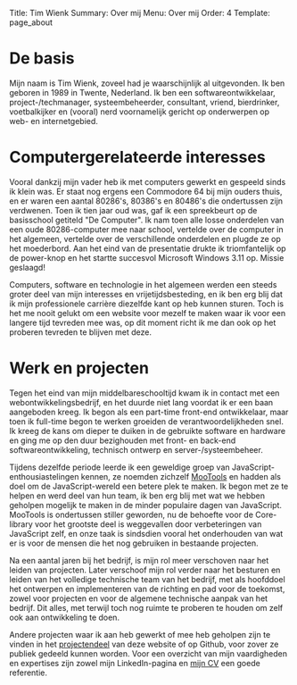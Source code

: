 Title:       Tim Wienk
Summary:     Over mij
Menu:        Over mij
Order:       4
Template:    page_about


De basis
========

Mijn naam is Tim Wienk, zoveel had je waarschijnlijk al uitgevonden. Ik
ben geboren in 1989 in Twente, Nederland. Ik ben een
softwareontwikkelaar, project-/techmanager, systeembeheerder,
consultant, vriend, bierdrinker, voetbalkijker en (vooral) nerd
voornamelijk gericht op onderwerpen op web- en internetgebied.


Computergerelateerde interesses
===============================

Vooral dankzij mijn vader heb ik met computers gewerkt en gespeeld sinds
ik klein was. Er staat nog ergens een Commodore 64 bij mijn ouders
thuis, en er waren een aantal 80286's, 80386's en 80486's die
ondertussen zijn verdwenen. Toen ik tien jaar oud was, gaf ik een
spreekbeurt op de basisschool getiteld "De Computer". Ik nam toen alle
losse onderdelen van een oude 80286-computer mee naar school, vertelde
over de computer in het algemeen, vertelde over de verschillende
onderdelen en plugde ze op het moederbord. Aan het eind van de
presentatie drukte ik triomfantelijk op de power-knop en het startte
succesvol Microsoft Windows 3.11 op. Missie geslaagd!

Computers, software en technologie in het algemeen werden een steeds
groter deel van mijn interesses en vrijetijdsbesteding, en ik ben erg
blij dat ik mijn professionele carrière diezelfde kant op heb kunnen
sturen. Toch is het me nooit gelukt om een website voor mezelf te maken
waar ik voor een langere tijd tevreden mee was, op dit moment richt ik
me dan ook op het proberen tevreden te blijven met deze.


Werk en projecten
=================

Tegen het eind van mijn middelbareschooltijd kwam ik in contact met een
webontwikkelingsbedrijf, en het duurde niet lang voordat ik er een baan
aangeboden kreeg. Ik begon als een part-time front-end ontwikkelaar,
maar toen ik full-time begon te werken groeiden de verantwoordelijkheden
snel. Ik kreeg de kans om dieper te duiken in de gebruikte software en
hardware en ging me op den duur bezighouden met front- en back-end
softwareontwikkeling, technisch ontwerp en server-/systeembeheer.

Tijdens dezelfde periode leerde ik een geweldige groep van
JavaScript-enthousiastelingen kennen, ze noemden zichzelf [MooTools][]
en hadden als doel om de JavaScript-wereld een betere plek te maken. Ik
begon met ze te helpen en werd deel van hun team, ik ben erg blij met
wat we hebben geholpen mogelijk te maken in de minder populaire dagen
van JavaScript. MooTools is ondertussen stiller geworden, nu de behoefte
voor de Core-library voor het grootste deel is weggevallen door
verbeteringen van JavaScript zelf, en onze taak is sindsdien vooral het
onderhouden van wat er is voor de mensen die het nog gebruiken in
bestaande projecten.

Na een aantal jaren bij het bedrijf, is mijn rol meer verschoven naar
het leiden van projecten. Later verschoof mijn rol verder naar het
besturen en leiden van het volledige technische team van het bedrijf,
met als hoofddoel het ontwerpen en implementeren van de richting en pad
voor de toekomst, zowel voor projecten en voor de algemene technische
aanpak van het bedrijf. Dit alles, met terwijl toch nog ruimte te
proberen te houden om zelf ook aan ontwikkeling te doen.

Andere projecten waar ik aan heb gewerkt of mee heb geholpen zijn te
vinden in het [projectendeel][] van deze website of op Github, voor
zover ze publiek gedeeld kunnen worden. Voor een overzicht van mijn
vaardigheden en expertises zijn zowel mijn LinkedIn-pagina en [mijn
CV][] een goede referentie.


[MooTools]: http://www.mootools.net/
[projectendeel]: {filename}projects.md
[mijn CV]: {filename}cv.md
